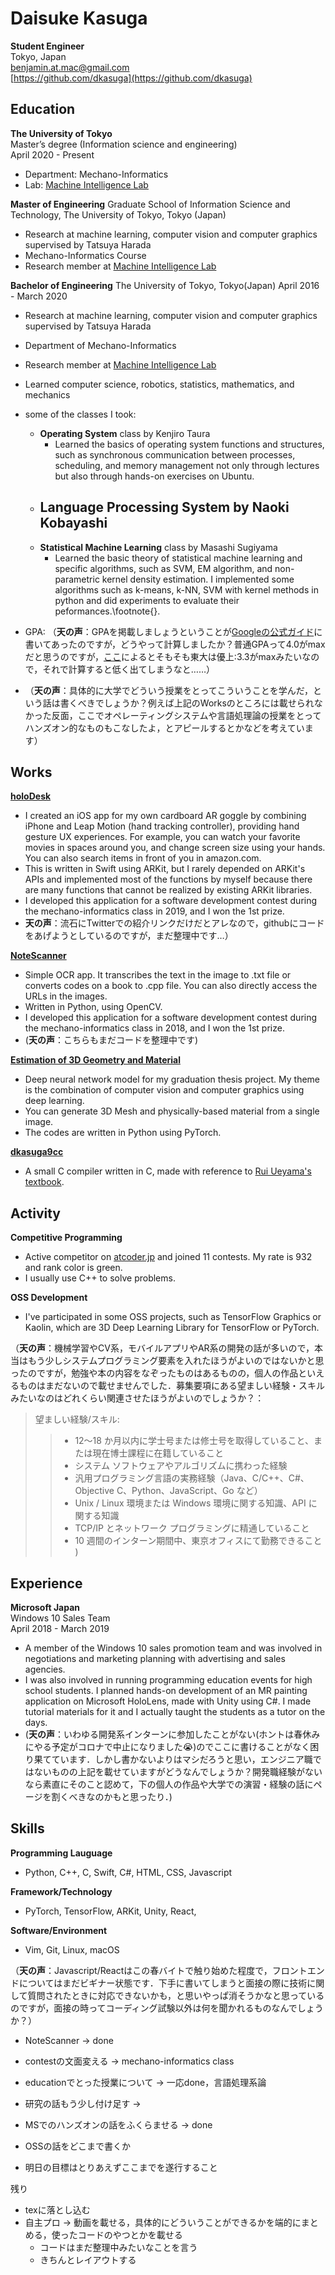 # Daisuke Kasuga
**Student Engineer**<br>
Tokyo, Japan<br>
benjamin.at.mac@gmail.com<br>
[https://github.com/dkasuga](https://github.com/dkasuga)

## Education

**The University of Tokyo**<br>
Master’s degree (Information science and engineering)<br/>
April 2020 - Present

- Department: Mechano-Informatics
- Lab: [Machine Intelligence Lab](https://www.mi.t.u-tokyo.ac.jp/en/)

**Master of Engineering**
Graduate School of Information Science and Technology, The University of Tokyo, Tokyo (Japan)
- Research at machine learning, computer vision and computer graphics supervised by Tatsuya Harada
- Mechano-Informatics Course
- Research member at [Machine Intelligence Lab](https://www.mi.t.u-tokyo.ac.jp/en/)

**Bachelor of Engineering**
The University of Tokyo, Tokyo(Japan)
April 2016 - March 2020
- Research at machine learning, computer vision and computer graphics supervised by Tatsuya Harada
- Department of Mechano-Informatics
- Research member at [Machine Intelligence Lab](https://www.mi.t.u-tokyo.ac.jp/en/)
- Learned computer science, robotics, statistics, mathematics, and mechanics
- some of the classes I took:
    - **Operating System** class by Kenjiro Taura
        - Learned the basics of operating system functions and structures, such as synchronous communication between processes, scheduling, and memory management not only through lectures but also through hands-on exercises on Ubuntu.
    - **Language Processing System** by Naoki Kobayashi
        -
    - **Statistical Machine Learning** class by Masashi Sugiyama
        - Learned the basic theory of statistical machine learning and specific algorithms, such as SVM, EM algorithm, and non-parametric kernel density estimation. I implemented some algorithms such as k-means, k-NN, SVM with kernel methods in python and did experiments to evaluate their peformances.\footnote{}.

- GPA: （**天の声**：GPAを掲載しましょうということが[Googleの公式ガイド](https://careers.google.com/intl/ja_jp/stories/applying-to-google/)に書いてあったのですが，どうやって計算しましたか？普通GPAって4.0がmaxだと思うのですが，[ここ](https://applications.friendsofutokyo.org/GPACalculator/GPACalculator3)によるとそもそも東大は優上:3.3がmaxみたいなので，それで計算すると低く出てしまうなと……）
- （**天の声**：具体的に大学でどういう授業をとってこういうことを学んだ，という話は書くべきでしょうか？例えば上記のWorksのところには載せられなかった反面，ここでオペレーティングシステムや言語処理論の授業をとってハンズオン的なものもこなしたよ，とアピールするとかなどを考えています）

## Works
**[holoDesk](https://twitter.com/benmon0412/status/1085146690250694656?s=20)**
- I created an iOS app for my own cardboard AR goggle by combining iPhone and Leap Motion (hand tracking controller), providing hand gesture UX experiences. For example, you can watch your favorite movies in spaces around you, and change screen size using your hands. You can also search items in front of you in amazon.com.
- This is written in Swift using ARKit, but I rarely depended on ARKit's APIs and implemented most of the functions by myself because there are many functions that cannot be realized by existing ARKit libraries.
- I developed this application for a software development contest during the mechano-informatics class in 2019, and I won the 1st prize.
- **天の声**：流石にTwitterでの紹介リンクだけだとアレなので，githubにコードをあげようとしているのですが，まだ整理中です…）

**[NoteScanner](https://github.com/dkasuga/NoteScanner)**
- Simple OCR app. It transcribes the text in the image to .txt file or converts codes on a book to .cpp file. You can also directly access the URLs in the images.
- Written in Python, using OpenCV.
- I developed this application for a software development contest during the mechano-informatics class in 2018, and I won the 1st prize.
- (**天の声**：こちらもまだコードを整理中です)

**[Estimation of 3D Geometry and Material](https://github.com/dkasuga/EstimationOf3DGeometryAndMaterial)**
- Deep neural network model for my graduation thesis project. My theme is the combination of computer vision and computer graphics using deep learning.
- You can generate 3D Mesh and physically-based material from a single image.
- The codes are written in Python using PyTorch.

**[dkasuga9cc](https://github.com/dkasuga/dkasuga9cc)**
- A small C compiler written in C, made with reference to [Rui Ueyama's textbook](https://www.sigbus.info/compilerbook).



## Activity
**Competitive Programming**
- Active competitor on [atcoder.jp](https://atcoder.jp) and joined 11 contests. My rate is 932 and rank color is green.
- I usually use C++ to solve problems.

**OSS Development**
- I've participated in some OSS projects, such as TensorFlow Graphics or Kaolin, which are 3D Deep Learning Library for TensorFlow or PyTorch.


（**天の声**：機械学習やCV系，モバイルアプリやAR系の開発の話が多いので，本当はもう少しシステムプログラミング要素を入れたほうがよいのではないかと思ったのですが，勉強や本の内容をなぞったものはあるものの，個人の作品といえるものはまだないので載せませんでした．募集要項にある望ましい経験・スキルみたいなのはどれくらい関連させたほうがよいのでしょうか？：
>望ましい経験/スキル:
>>- 12～18 か月以内に学士号または修士号を取得していること、または現在博士課程に在籍していること
>>- システム ソフトウェアやアルゴリズムに携わった経験
>>- 汎用プログラミング言語の実務経験（Java、C/C++、C#、Objective C、Python、JavaScript、Go など）
>>- Unix / Linux 環境または Windows 環境に関する知識、API に関する知識
>>- TCP/IP とネットワーク プログラミングに精通していること
>>- 10 週間のインターン期間中、東京オフィスにて勤務できること
)


## Experience
**Microsoft Japan**<br>
Windows 10 Sales Team<br>
April 2018 - March 2019
- A member of the Windows 10 sales promotion team and was involved in negotiations and marketing planning with advertising and sales agencies.
- I was also involved in running programming education events for high school students. I planned hands-on development of an MR painting application on Microsoft HoloLens, made with Unity using C#. I made tutorial materials for it and I actually taught the students as a tutor on the days.
- (**天の声**：いわゆる開発系インターンに参加したことがない(ホントは春休みにやる予定がコロナで中止になりました😭)のでここに書けることがなく困り果てています．しかし書かないよりはマシだろうと思い，エンジニア職ではないものの上記を載せていますがどうなんでしょうか？開発職経験がないなら素直にそのこと認めて，下の個人の作品や大学での演習・経験の話にページを割くべきなのかもと思ったり．)

## Skills
**Programming Lauguage**
- Python, C++, C, Swift, C#, HTML, CSS, Javascript

**Framework/Technology**
- PyTorch, TensorFlow, ARKit, Unity, React,

**Software/Environment**
- Vim, Git, Linux, macOS

（**天の声**：Javascript/Reactはこの春バイトで触り始めた程度で，フロントエンドについてはまだビギナー状態です．下手に書いてしまうと面接の際に技術に関して質問されたときに対応できないかも，と思いやっぱ消そうかなと思っているのですが，面接の時ってコーディング試験以外は何を聞かれるものなんでしょうか？）


- NoteScanner -> done
- contestの文面変える -> mechano-informatics class
- educationでとった授業について -> 一応done，言語処理系論
- 研究の話もう少し付け足す ->
- MSでのハンズオンの話をふくらませる -> done
- OSSの話をどこまで書くか

- 明日の目標はとりあえずここまでを遂行すること

残り
- texに落とし込む
- 自主プロ -> 動画を載せる，具体的にどういうことができるかを端的にまとめる，使ったコードのやつとかを載せる
    - コードはまだ整理中みたいなことを言う
    - きちんとレイアウトする

